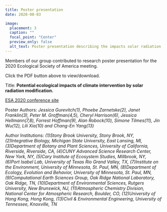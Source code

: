 ```yaml
---
title: Poster presentation
date: 2020-08-03

image:
  placement: 3
  caption: ""
  focal_point: "Center"
  preview_only: false
  alt_text: Poster presentation describing the impacts solar radiation modification, and the SRM-Ecology working group
---
```


Members of our group contributed to research poster presentation for the 2020 Ecological Society of America meeting. 

<!--more-->

Click the PDF button above to view/download.   

Title: **Potential ecological impacts of climate intervention by solar radiation modification.** 

[ESA 2020 conference site](https://eco.confex.com/eco/2020/meetingapp.cgi/Paper/84864) 

Poster Authors: *Jessica Gurevitch(1), Phoebe Zarnetske(2), Janet Franklin(3), Peter M. Groffman(4,5), Cheryl Harrison(6), Jessica Hellmann(7,8), Forrest Hoffman(9), Alan Robock(10), Simone Tilmes(11), Jin Wu(12), Lili Xia(10) and Chang-En Yang(13)*

Author Institutions:
*(1)Stony Brook University, Stony Brook, NY, (2)Integrative Biology, Michigan State University, East Lansing, MI, (3)Department of Botany and Plant Sciences, University of California, Riverside, Riverside, CA, (4)CUNY Advanced Science Research Center, New York, NY, (5)Cary Institute of Ecosystem Studies, Millbrook, NY, (6)Port Isabel Lab, University of Texas Rio Grand Valley, TX, (7)Institute on the Environment, University of Minnesota, St. Paul, MN, (8)Department of Ecology, Evolution and Behavior, University of Minnesota, St. Paul, MN, (9)Computational Earth Sciences Group, Oak Ridge National Laboratory, Oak Ridge, TN, (10)Department of Environmental Sciences, Rutgers University, New Brunswick, NJ, (11)Atmospheric Chemistry Division, National Center for Atmospheric Research, Boulder, CO, (12)University of Hong Kong, Hong Kong, (13)Civil & Environmental Engineering, University of Tennessee, Knoxville, TN*
 

